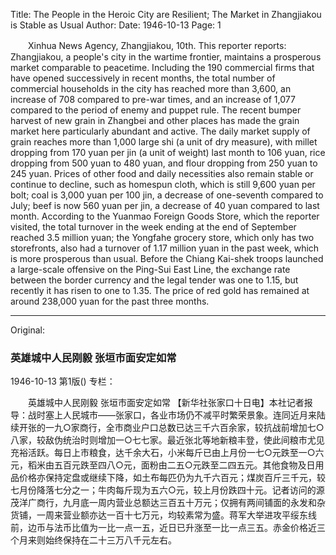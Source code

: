 Title: The People in the Heroic City are Resilient; The Market in Zhangjiakou is Stable as Usual
Author:
Date: 1946-10-13
Page: 1

　　Xinhua News Agency, Zhangjiakou, 10th. This reporter reports: Zhangjiakou, a people's city in the wartime frontier, maintains a prosperous market comparable to peacetime. Including the 190 commercial firms that have opened successively in recent months, the total number of commercial households in the city has reached more than 3,600, an increase of 708 compared to pre-war times, and an increase of 1,077 compared to the period of enemy and puppet rule. The recent bumper harvest of new grain in Zhangbei and other places has made the grain market here particularly abundant and active. The daily market supply of grain reaches more than 1,000 large shi (a unit of dry measure), with millet dropping from 170 yuan per jin (a unit of weight) last month to 106 yuan, rice dropping from 500 yuan to 480 yuan, and flour dropping from 250 yuan to 245 yuan. Prices of other food and daily necessities also remain stable or continue to decline, such as homespun cloth, which is still 9,600 yuan per bolt; coal is 3,000 yuan per 100 jin, a decrease of one-seventh compared to July; beef is now 560 yuan per jin, a decrease of 40 yuan compared to last month. According to the Yuanmao Foreign Goods Store, which the reporter visited, the total turnover in the week ending at the end of September reached 3.5 million yuan; the Yongfahe grocery store, which only has two storefronts, also had a turnover of 1.17 million yuan in the past week, which is more prosperous than usual. Before the Chiang Kai-shek troops launched a large-scale offensive on the Ping-Sui East Line, the exchange rate between the border currency and the legal tender was one to 1.15, but recently it has risen to one to 1.35. The price of red gold has remained at around 238,000 yuan for the past three months.



<hr /> 

Original: 


### 英雄城中人民刚毅  张垣市面安定如常

1946-10-13
第1版()
专栏：

　　英雄城中人民刚毅
    张垣市面安定如常
    【新华社张家口十日电】本社记者报导：战时塞上人民城市——张家口，各业市场仍不减平时繁荣景象。连同近月来陆续开张的一九○家商行，全市商业户口总数已达三千六百余家，较抗战前增加七○八家，较敌伪统治时则增加一○七七家。最近张北等地新粮丰登，使此间粮市尤见充裕活跃。每日上市粮食，达千余大石，小米每斤已由上月份一七○元跌至一○六元，稻米由五百元跌至四八○元，面粉由二五○元跌至二四五元。其他食物及日用品价格亦保持定盘或继续下降，如土布每匹仍为九千六百元；煤炭百斤三千元，较七月份降落七分之一；牛肉每斤现为五六○元，较上月份跌四十元。记者访问的源茂洋广商行，九月底一周内营业总额达三百五十万元；仅拥有两间铺面的永发和杂货铺，一周来营业额亦达一百十七万元，均较素常为盛。蒋军大举进攻平绥东线前，边币与法币比值为一比一点一五，近日已升涨至一比一点三五。赤金价格近三个月来则始终保持在二十三万八千元左右。
